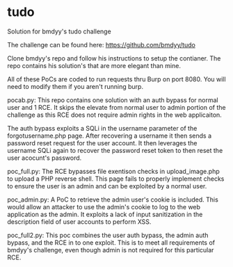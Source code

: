 # tudo
Solution for bmdyy's tudo challenge

The challenge can be found here: https://github.com/bmdyy/tudo

Clone bmdyy's repo and follow his instructions to setup the contianer. The repo contains his solution's that are more elegant than mine.

All of these PoCs are coded to run requests thru Burp on port 8080. You will need to modify them if you aren't running burp.

pocab.py:
This repo contains one solution with an auth bypass for normal user and 1 RCE. It skips the elevate from normal user to admin portion of the challenge as this RCE does not require admin rights in the web applicaiton.

The auth bypass exploits a SQLi in the username parameter of the forgotusername.php page. After recovering a username it then sends a password reset request for the user account. It then leverages the username SQLi again to recover the password reset token to then reset the user acocunt's password.

poc_full.py:
The RCE bypasses file exentison checks in upload_image.php to upload a PHP reverse shell. This page fails to properly implement checks to ensure the user is an admin and can be exploited by a normal user.

poc_admin.py:
A PoC to retrieve the admin user's cookie is included. This would allow an attacker to use the admin's cookie to log to the web application as the admin. It exploits a lack of input sanitization in the description field of user accounts to perform XSS.

poc_full2.py:
This poc combines the user auth bypass, the admin auth bypass, and the RCE in to one exploit. This is to meet all requirements of bmdyy's challenge, even though admin is not required for this particular RCE.
